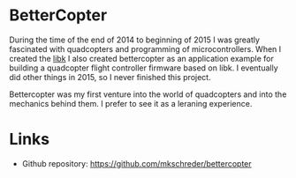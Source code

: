 BetterCopter
===

During the time of the end of 2014 to beginning of 2015 I was greatly
fascinated with quadcopters and programming of microcontrollers. When I created
the [libk](libk-project.html) I also created bettercopter as an application
example for building a quadcopter flight controller firmware based on libk. I
eventually did other things in 2015, so I never finished this project. 

Bettercopter was my first venture into the world of quadcopters and into the
mechanics behind them. I prefer to see it as a leraning experience. 

Links
===

* Github repository: https://github.com/mkschreder/bettercopter
